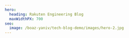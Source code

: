 ```yaml
---
hero:
  heading: Rakuten Engineering Blog
  maxWidthPX: 700
seo:
  image: /boaz-yaniv/tech-blog-demo/images/hero-2.jpg
---
```

